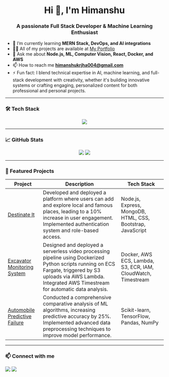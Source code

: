 <h1 align="center">Hi 👋, I'm Himanshu</h1>
<h3 align="center">A passionate Full Stack Developer & Machine Learning Enthusiast</h3>

- 🌱 I’m currently learning **MERN Stack, DevOps, and AI integrations**
- 👨‍💻 All of my projects are available at [My Portfolio](https://portfolio-himanshu-kumar-jha.onrender.com/)
- 💬 Ask me about **Node.js, ML, Computer Vision, React, Docker, and AWS**
- 📫 How to reach me **himanshukrjha004@gmail.com**
- ⚡ Fun fact: I blend technical expertise in AI, machine learning, and full-stack development with creativity, whether it's building innovative systems or crafting engaging, personalized content for both professional and personal projects.

---

### 🛠️ Tech Stack
<p align="center">
  <img src="https://skillicons.dev/icons?i=html,css,js,react,nodejs,express,mongodb,mysql,python,java,aws,docker,bootstrap,socketio" />
</p>

---

### 📈 GitHub Stats
<p align="center">
  <img src="https://github-readme-stats.vercel.app/api?username=himanshu-kr-jha&show_icons=true&theme=github_dark" />
  <img src="https://github-readme-streak-stats.herokuapp.com/?user=himanshu-kr-jha&theme=github-dark-blue" />
</p>

---

### 🚀 Featured Projects

| Project | Description | Tech Stack |
|---------|-------------|------------|
| [Destinate It](https://destinateit.onrender.com) | Developed and deployed a platform where users can add and explore local and famous places, leading to a 10% increase in user engagement. Implemented authentication system and role-based access. | Node.js, Express, MongoDB, HTML, CSS, Bootstrap, JavaScript |
| [Excavator Monitoring System](https://github.com/himanshu-kr-jha/Automated-Excavator-Monitoring-Service) | Designed and deployed a serverless video processing pipeline using Dockerized Python scripts running on ECS Fargate, triggered by S3 uploads via AWS Lambda. Integrated AWS Timestream for automatic data analysis. | Docker, AWS ECS, Lambda, S3, ECR, IAM, CloudWatch, Timestream |
| [Automobile Predictive Failure](https://github.com/himanshu-kr-jha/automobile-predictive-failure/blob/main/README.md) | Conducted a comprehensive comparative analysis of ML algorithms, increasing predictive accuracy by 25%. Implemented advanced data preprocessing techniques to improve model performance. | Scikit-learn, TensorFlow, Pandas, NumPy |

---

### 📫 Connect with me

<p align="left">
<a href="https://linkedin.com/in/himanshu-kumar-jha-software-engineer" target="_blank"><img src="https://img.shields.io/badge/-LinkedIn-blue?style=flat-square&logo=Linkedin&logoColor=white" /></a>
<a href="https://x.com/himanshukrjhaa" target="_blank"><img src="https://img.shields.io/badge/--1DA1F2?style=flat-square&logo=x&logoColor=black" /></a>
</p>

